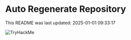# Auto Regenerate Repository

This README was last updated: 2025-01-01 09:33:17

 ![TryHackMe](https://tryhackme.com/badge/533634)